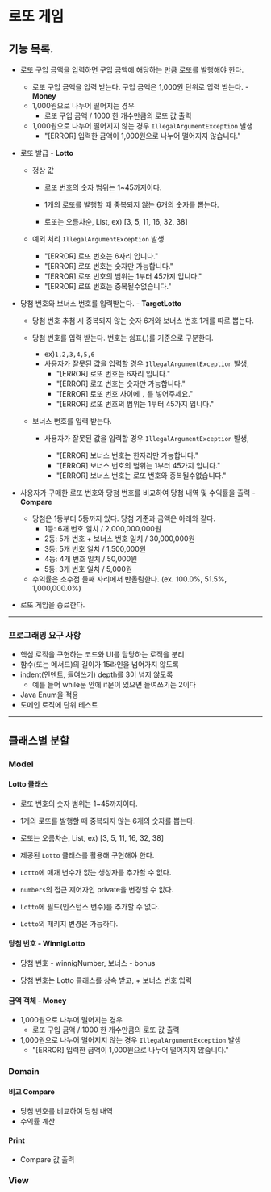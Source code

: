 # 로또 게임

## 기능 목록.

- 로또 구입 금액을 입력하면 구입 금액에 해당하는 만큼 로또를 발행해야 한다.
	- 로또 구입 금액을 입력 받는다. 구입 금액은 1,000원 단위로 입력 받는다. - **Money**
	- 1,000원으로 나누어 떨어지는 경우
		- 로또 구입 금액 / 1000 한 개수만큼의 로또 값 출력
	- 1,000원으로 나누어 떨어지지 않는 경우  `IllegalArgumentException` 발생
		- "[ERROR] 입력한 금액이 1,000원으로 나누어 떨어지지 않습니다."



- 로또 발급 - **Lotto**

	- 정상 값

		- 로또 번호의 숫자 범위는 1~45까지이다.
		- 1개의 로또를 발행할 때 중복되지 않는 6개의 숫자를 뽑는다.

		- 로또는 오름차순, List<Integer>, ex) [3, 5, 11, 16, 32, 38] 

	- 예외 처리  `IllegalArgumentException` 발생

		- "[ERROR] 로또 번호는 6자리 입니다."
		- "[ERROR] 로또 번호는 숫자만 가능합니다."
		- "[ERROR] 로또 번호의 범위는 1부터 45가지 입니다."
		- "[ERROR] 로또 번호는 중복될수없습니다."



- 당첨 번호와 보너스 번호를 입력받는다. - **TargetLotto**

	- 당첨 번호 추첨 시 중복되지 않는 숫자 6개와 보너스 번호 1개를 따로 뽑는다.

	- 당첨 번호를 입력 받는다. 번호는 쉼표(,)를 기준으로 구분한다.

		- ex)`1,2,3,4,5,6`
		- 사용자가 잘못된 값을 입력할 경우 `IllegalArgumentException` 발생,
			- "[ERROR] 로또 번호는 6자리 입니다."
			- "[ERROR] 로또 번호는 숫자만 가능합니다."
			- "[ERROR] 로또 번호 사이에 `,` 를 넣어주세요."
			- "[ERROR] 로또 번호의 범위는 1부터 45가지 입니다."

	- 보너스 번호를 입력 받는다.

		- 사용자가 잘못된 값을 입력할 경우 `IllegalArgumentException` 발생,

			- "[ERROR] 보너스 번호는 한자리만 가능합니다."
			- "[ERROR] 보너스 번호의 범위는 1부터 45가지 입니다."
			- "[ERROR] 보너스 번호는 로또 번호와 중복될수없습니다."

			

- 사용자가 구매한 로또 번호와 당첨 번호를 비교하여 당첨 내역 및 수익률을 출력 - **Compare**

	- 당첨은 1등부터 5등까지 있다. 당첨 기준과 금액은 아래와 같다.
		- 1등: 6개 번호 일치 / 2,000,000,000원
		- 2등: 5개 번호 + 보너스 번호 일치 / 30,000,000원
		- 3등: 5개 번호 일치 / 1,500,000원
		- 4등: 4개 번호 일치 / 50,000원
		- 5등: 3개 번호 일치 / 5,000원
	- 수익률은 소수점 둘째 자리에서 반올림한다. (ex. 100.0%, 51.5%, 1,000,000.0%)

- 로또 게임을 종료한다.

---

### 프로그래밍 요구 사항

- 핵심 로직을 구현하는 코드와 UI를 담당하는 로직을 분리
- 함수(또는 메서드)의 길이가 15라인을 넘어가지 않도록
- indent(인덴트, 들여쓰기) depth를 3이 넘지 않도록 
	- 예를 들어 while문 안에 if문이 있으면 들여쓰기는 2이다
- Java Enum을 적용
- 도메인 로직에 단위 테스트

---

## 클래스별 분할

### Model

#### Lotto 클래스 

- 로또 번호의 숫자 범위는 1~45까지이다.
- 1개의 로또를 발행할 때 중복되지 않는 6개의 숫자를 뽑는다.

- 로또는 오름차순, List<Integer>, ex) [3, 5, 11, 16, 32, 38] 
- 제공된 `Lotto` 클래스를 활용해 구현해야 한다.
- `Lotto`에 매개 변수가 없는 생성자를 추가할 수 없다.
- `numbers`의 접근 제어자인 private을 변경할 수 없다.
- `Lotto`에 필드(인스턴스 변수)를 추가할 수 없다.
- `Lotto`의 패키지 변경은 가능하다.

#### 당첨 번호 - WinnigLotto

- 당첨 번호 - winnigNumber, 보너스 - bonus

- 당첨 번호는 Lotto 클래스를 상속 받고, + 보너스 번호 입력

#### 금액 객체 - Money

- 1,000원으로 나누어 떨어지는 경우
	- 로또 구입 금액 / 1000 한 개수만큼의 로또 값 출력
- 1,000원으로 나누어 떨어지지 않는 경우  `IllegalArgumentException` 발생
	- "[ERROR] 입력한 금액이 1,000원으로 나누어 떨어지지 않습니다."

### Domain

#### 비교 Compare

- 당첨 번호를 비교하여 당첨 내역
- 수익률 계산

#### Print 

- Compare 값 출력

### View

